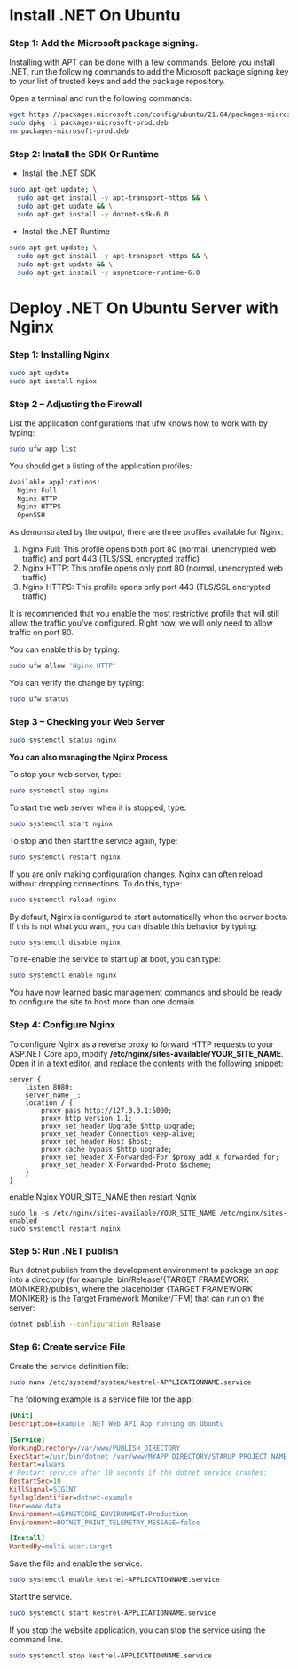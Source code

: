 # Install .NET On Ubuntu
### Step 1: Add the Microsoft package signing.
Installing with APT can be done with a few commands. Before you install .NET, run the following commands to add the Microsoft package signing key to your list of trusted keys and add the package repository.

Open a terminal and run the following commands:
```bash
wget https://packages.microsoft.com/config/ubuntu/21.04/packages-microsoft-prod.deb -O packages-microsoft-prod.deb
sudo dpkg -i packages-microsoft-prod.deb
rm packages-microsoft-prod.deb
```
### Step 2: Install the SDK Or Runtime
- Install the .NET SDK
```bash
sudo apt-get update; \
  sudo apt-get install -y apt-transport-https && \
  sudo apt-get update && \
  sudo apt-get install -y dotnet-sdk-6.0
```
- Install the .NET Runtime
```bash
sudo apt-get update; \
  sudo apt-get install -y apt-transport-https && \
  sudo apt-get update && \
  sudo apt-get install -y aspnetcore-runtime-6.0
```

# Deploy .NET On Ubuntu Server with Nginx
### Step 1: Installing Nginx
```bash
sudo apt update
sudo apt install nginx
```
### Step 2 – Adjusting the Firewall
List the application configurations that ufw knows how to work with by typing:
```bash
sudo ufw app list
```
You should get a listing of the application profiles:
```bash
Available applications:
  Nginx Full
  Nginx HTTP
  Nginx HTTPS
  OpenSSH
```
As demonstrated by the output, there are three profiles available for Nginx:
1. Nginx Full: This profile opens both port 80 (normal, unencrypted web traffic) and port 443 (TLS/SSL encrypted traffic)
2. Nginx HTTP: This profile opens only port 80 (normal, unencrypted web traffic)
3. Nginx HTTPS: This profile opens only port 443 (TLS/SSL encrypted traffic)

It is recommended that you enable the most restrictive profile that will still allow the traffic you’ve configured. Right now, we will only need to allow traffic on port 80.

You can enable this by typing:
```bash
sudo ufw allow 'Nginx HTTP'
```
You can verify the change by typing:
```bash
sudo ufw status
```
### Step 3 – Checking your Web Server
```bash
sudo systemctl status nginx
```
**You can also managing the Nginx Process**

To stop your web server, type:
```bash
sudo systemctl stop nginx
```
To start the web server when it is stopped, type:
```bash
sudo systemctl start nginx
```
To stop and then start the service again, type:
```bash
sudo systemctl restart nginx
```
If you are only making configuration changes, Nginx can often reload without dropping connections. To do this, type:
```bash
sudo systemctl reload nginx
```
By default, Nginx is configured to start automatically when the server boots. If this is not what you want, you can disable this behavior by typing:
```bash
sudo systemctl disable nginx
```
To re-enable the service to start up at boot, you can type:
```bash
sudo systemctl enable nginx
```
You have now learned basic management commands and should be ready to configure the site to host more than one domain.
### Step 4: Configure Nginx
To configure Nginx as a reverse proxy to forward HTTP requests to your ASP.NET Core app, modify **/etc/nginx/sites-available/YOUR_SITE_NAME**. Open it in a text editor, and replace the contents with the following snippet:
```ngnix
server {
    listen 8080;
    server_name _;
    location / {
        proxy_pass http://127.0.0.1:5000;
        proxy_http_version 1.1;
        proxy_set_header Upgrade $http_upgrade;
        proxy_set_header Connection keep-alive;
        proxy_set_header Host $host;
        proxy_cache_bypass $http_upgrade;
        proxy_set_header X-Forwarded-For $proxy_add_x_forwarded_for;
        proxy_set_header X-Forwarded-Proto $scheme;
    }
}
```
enable Nginx YOUR_SITE_NAME then restart Ngnix
```ngnix
sudo ln -s /etc/nginx/sites-available/YOUR_SITE_NAME /etc/nginx/sites-enabled
sudo systemctl restart nginx
```
### Step 5: Run .NET publish
Run dotnet publish from the development environment to package an app into a directory (for example, bin/Release/{TARGET FRAMEWORK MONIKER}/publish, where the placeholder {TARGET FRAMEWORK MONIKER} is the Target Framework Moniker/TFM) that can run on the server:
```bash
dotnet publish --configuration Release
```
### Step 6: Create service File
Create the service definition file:
```bash
sudo nano /etc/systemd/system/kestrel-APPLICATIONNAME.service
```
The following example is a service file for the app:
```ini
[Unit]
Description=Example .NET Web API App running on Ubuntu

[Service]
WorkingDirectory=/var/www/PUBLISH_DIRECTORY
ExecStart=/usr/bin/dotnet /var/www/MYAPP_DIRECTORY/STARUP_PROJECT_NAME.dll
Restart=always
# Restart service after 10 seconds if the dotnet service crashes:
RestartSec=10
KillSignal=SIGINT
SyslogIdentifier=dotnet-example
User=www-data
Environment=ASPNETCORE_ENVIRONMENT=Production
Environment=DOTNET_PRINT_TELEMETRY_MESSAGE=false

[Install]
WantedBy=multi-user.target
```
Save the file and enable the service.
```bash
sudo systemctl enable kestrel-APPLICATIONNAME.service
```
Start the service.
```bash
sudo systemctl start kestrel-APPLICATIONNAME.service
```
If you stop the website application, you can stop the service using the command line.
```bash
sudo systemctl stop kestrel-APPLICATIONNAME.service
```

